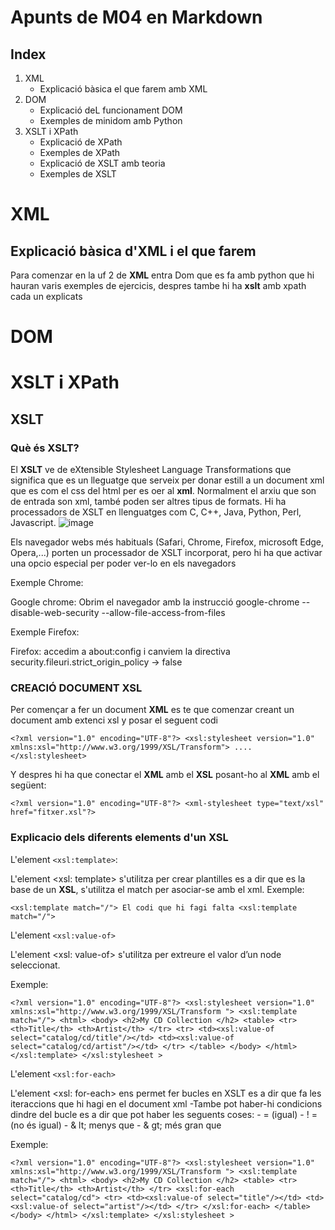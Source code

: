 # Apunts de M04 en Markdown




## Index

1. XML
   - Explicació bàsica  el que farem amb XML
3. DOM
   - Explicació deL funcionament DOM
   - Exemples de minidom amb Python 
5. XSLT i XPath
   - Explicació de XPath
   - Exemples de XPath
   - Explicació de XSLT amb teoria
   - Exemples de XSLT
   


# XML

## Explicació bàsica d'XML i el que farem

Para comenzar en la uf 2 de **XML** entra Dom que es fa amb python que hi hauran varis exemples de ejercicis, despres tambe hi ha **xslt** amb xpath cada un explicats 


# DOM


# XSLT i XPath

## XSLT 

### Què és XSLT?

El **XSLT** ve de eXtensible Stylesheet Language Transformations que significa que es un lleguatge que serveix per donar estill a un document xml que es com el css del html per es oer al **xml**. Normalment el arxiu que son de entrada son xml, també poden ser altres tipus de formats. Hi ha processadors de XSLT en llenguatges com C, C++, Java, Python, Perl, Javascript.
![image](https://github.com/Domeneccc/M04/assets/165904493/4ca58661-f272-4cc6-bfe5-b6eacf3934a6)



Els navegador webs més habituals (Safari, Chrome, Firefox, microsoft Edge, Opera,...) porten un processador de XSLT incorporat, pero hi ha que activar una opcio especial per poder ver-lo en els navegadors

Exemple Chrome:

   Google chrome: Obrim el navegador amb la instrucció
   google-chrome --disable-web-security --allow-file-access-from-files
   
Exemple Firefox:

   Firefox: accedim a about:config i canviem la directiva
   security.fileuri.strict_origin_policy -> false

### CREACIÓ DOCUMENT XSL 

Per començar a fer un document **XML** es te que comenzar creant un document amb extenci xsl y posar el seguent codi

`<?xml version="1.0" encoding="UTF-8"?>
<xsl:stylesheet version="1.0" xmlns:xsl="http://www.w3.org/1999/XSL/Transform">
....
</xsl:stylesheet>`

Y despres hi ha que conectar el **XML** amb el **XSL**  posant-ho al **XML** amb el següent:

`<?xml version="1.0" encoding="UTF-8"?>
<xml-stylesheet type="text/xsl" href="fitxer.xsl"?>`

### Explicacio dels diferents elements d'un XSL

L'element `<xsl:template>`:

L'element <xsl: template> s'utilitza per crear plantilles es a dir que es la base de un **XSL**, s'utilitza el match per asociar-se amb el xml.
Exemple:

`<xsl:template match="/">
El codi que hi fagi falta
<xsl:template match="/">`

L'element `<xsl:value-of>`

L'element <xsl: value-of> s'utilitza per extreure el valor d’un node seleccionat.

Exemple: 

  `<?xml version="1.0" encoding="UTF-8"?>
   <xsl:stylesheet version="1.0" xmlns:xsl="http://www.w3.org/1999/XSL/Transform ">
      <xsl:template match="/">
         <html>
            <body>
               <h2>My CD Collection </h2>
               <table>
                  <tr>
                     <th>Title</th>
                     <th>Artist</th>
                  </tr>
                  <tr>
                     <td><xsl:value-of select="catalog/cd/title"/></td>
                     <td><xsl:value-of select="catalog/cd/artist"/></td>
                  </tr>
               </table>
            </body>
         </html>
      </xsl:template>
   </xsl:stylesheet >`

L'element `<xsl:for-each>`

L'element <xsl: for-each> ens permet fer bucles en XSLT es a dir que fa les iteraccions que hi hagi en el document xml
   -Tambe pot haber-hi condicions dindre del bucle es a dir que pot haber les seguents coses:
      - = (igual)
      - ! = (no és igual)
      - & lt; menys que
      - & gt; més gran que

Exemple:

  `<?xml version="1.0" encoding="UTF-8"?>
   <xsl:stylesheet version="1.0" xmlns:xsl="http://www.w3.org/1999/XSL/Transform ">
   <xsl:template match="/">
      <html>
         <body>
            <h2>My CD Collection </h2>
            <table>
               <tr>
                  <th>Title</th>
                  <th>Artist</th>
               </tr>
               <xsl:for-each select="catalog/cd">
                  <tr>
                     <td><xsl:value-of select="title"/></td>
                     <td><xsl:value-of select="artist"/></td>
                  </tr>
               </xsl:for-each>
            </table>
         </body>
      </html>
   </xsl:template>
   </xsl:stylesheet >`

   

